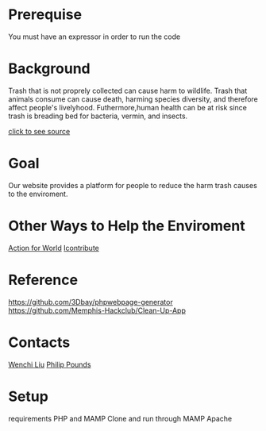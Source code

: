 # Prerequise 
You must have an expressor in order to run the code
# Background
Trash that is not proprely collected can cause harm to wildlife. Trash that animals consume can cause death, harming species diversity, and therefore affect people's livelyhood. 
Futhermore,human health can be at risk since trash is breading bed for bacteria, vermin, and insects.

[click to see source](https://www.earthday.org/how-our-trash-impacts-the-environment/)

# Goal
Our website provides a platform for people to reduce the harm trash causes to the enviroment.

# Other Ways to Help the Enviroment 
[Action for World](https://actionforworld.netlify.app/)
[Icontribute](https://icontribute.community/#/)

# Reference 
https://github.com/3Dbay/phpwebpage-generator
https://github.com/Memphis-Hackclub/Clean-Up-App
# Contacts
[Wenchi Liu](https://www.linkedin.com/in/wenchi-liu-294a96210/) 
[Philip Pounds](https://www.linkedin.com/in/philip-pounds-4ab746188/)


# Setup
requirements PHP and MAMP
Clone and run through MAMP Apache